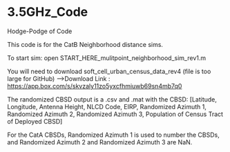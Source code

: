 # 3.5GHz_Code
Hodge-Podge of Code

This code is for the CatB Neighborhood distance sims.

To start sim: open START_HERE_mulitpoint_neighborhood_sim_rev1.m

You will need to download soft_cell_urban_census_data_rev4 (file is too large for GitHub) -->Download Link : https://app.box.com/s/skvzaly11zo5yxcfhmiuwb69sn4mb7q0

The randomized CBSD output is a .csv and .mat with the CBSD: [Latitude, Longitude, Antenna Height, NLCD Code, EIRP, Randomized Azimuth 1, Randomized Azimuth 2, Randomized Azimuth 3, Population of Census Tract of Deployed CBSD]

For the CatA CBSDs, Randomized Azimuth 1 is used to number the CBSDs, and Randomized Azimuth 2 and Randomized Azimuth 3 are NaN.
